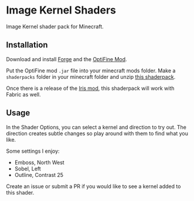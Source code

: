 # Image Kernel Shaders
Image Kernel shader pack for Minecraft.

## Installation

Download and install [Forge](http://files.minecraftforge.net/) and the [OptiFine Mod](https://optifine.net/downloads).

Put the OptiFine mod `.jar` file into your minecraft mods folder. Make a `shaderpacks` folder in your minecraft folder and unzip [this shaderpack](https://github.com/55c3/kernel-shaders/releases).

Once there is a release of the [Iris mod](https://github.com/IrisShaders/Iris), this shaderpack will work with Fabric as well.

## Usage
In the Shader Options, you can select a kernel and direction to try out. The direction creates subtle changes so play around with them to find what you like.

Some settings I enjoy:

* Emboss, North West
* Sobel, Left
* Outline, Contrast 25

Create an issue or submit a PR if you would like to see a kernel added to this shader.